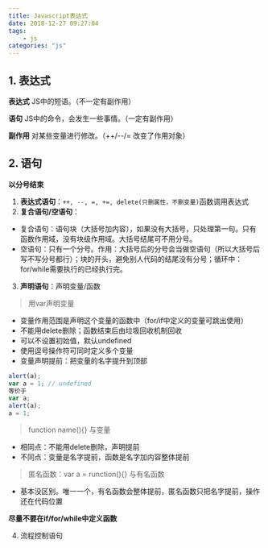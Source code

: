 ```yaml
---
title: Javascript表达式
date: 2018-12-27 09:27:04
tags:
	- js
categories: "js"
---
```


## 1. 表达式

**表达式** JS中的短语。（不一定有副作用）

**语句** JS中的命令，会发生一些事情。（一定有副作用）

**副作用** 对某些变量进行修改。（++/--/= 改变了作用对象）

## 2. 语句

**以分号结束**

1. **表达式语句**：`++, --, =, +=, delete(只删属性，不删变量)`函数调用表达式
2. **复合语句/空语句**：
-  复合语句：语句块（大括号加内容），如果没有大括号，只处理第一句。只有函数作用域，没有块级作用域。大括号结尾可不用分号。
-  空语句：只有一个分号。作用：大括号后的分号会当做空语句（所以大括号后写不写分号都行）；块的开头，避免别人代码的结尾没有分号；循环中：for/while需要执行的已经执行完。

3. **声明语句**：声明变量/函数

>用var声明变量
- 变量作用范围是声明这个变量的函数中（for/if中定义的变量可跳出使用）
- 不能用delete删除；函数结束后由垃圾回收机制回收
- 可以不设置初始值，默认undefined
- 使用逗号操作符可同时定义多个变量
- 变量声明提前：把变量的名字提升到顶部

```javascript
alert(a);
var a = 1; // undefined
等价于
var a;
alert(a);
a = 1;
```
>function name(){} 与变量
- 相同点：不能用delete删除，声明提前
- 不同点：变量是名字提前，函数是名字加内容整体提前

>匿名函数：var a = runction(){} 与有名函数
- 基本没区别。唯一一个，有名函数会整体提前，匿名函数只把名字提前，操作还在代码位置

**尽量不要在if/for/while中定义函数**

4. 流程控制语句

